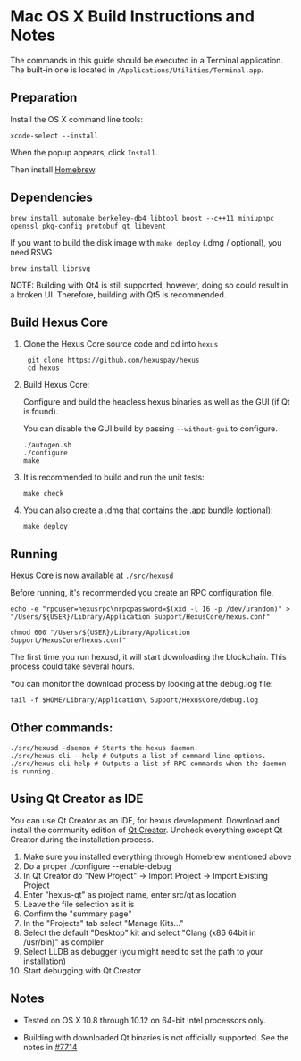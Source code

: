 Mac OS X Build Instructions and Notes
====================================
The commands in this guide should be executed in a Terminal application.
The built-in one is located in `/Applications/Utilities/Terminal.app`.

Preparation
-----------
Install the OS X command line tools:

`xcode-select --install`

When the popup appears, click `Install`.

Then install [Homebrew](https://brew.sh).

Dependencies
----------------------

    brew install automake berkeley-db4 libtool boost --c++11 miniupnpc openssl pkg-config protobuf qt libevent

If you want to build the disk image with `make deploy` (.dmg / optional), you need RSVG

    brew install librsvg

NOTE: Building with Qt4 is still supported, however, doing so could result in a broken UI. Therefore, building with Qt5 is recommended.

Build Hexus Core
------------------------

1. Clone the Hexus Core source code and cd into `hexus`

        git clone https://github.com/hexuspay/hexus
        cd hexus

2.  Build Hexus Core:

    Configure and build the headless hexus binaries as well as the GUI (if Qt is found).

    You can disable the GUI build by passing `--without-gui` to configure.

        ./autogen.sh
        ./configure
        make

3.  It is recommended to build and run the unit tests:

        make check

4.  You can also create a .dmg that contains the .app bundle (optional):

        make deploy

Running
-------

Hexus Core is now available at `./src/hexusd`

Before running, it's recommended you create an RPC configuration file.

    echo -e "rpcuser=hexusrpc\nrpcpassword=$(xxd -l 16 -p /dev/urandom)" > "/Users/${USER}/Library/Application Support/HexusCore/hexus.conf"

    chmod 600 "/Users/${USER}/Library/Application Support/HexusCore/hexus.conf"

The first time you run hexusd, it will start downloading the blockchain. This process could take several hours.

You can monitor the download process by looking at the debug.log file:

    tail -f $HOME/Library/Application\ Support/HexusCore/debug.log

Other commands:
-------

    ./src/hexusd -daemon # Starts the hexus daemon.
    ./src/hexus-cli --help # Outputs a list of command-line options.
    ./src/hexus-cli help # Outputs a list of RPC commands when the daemon is running.

Using Qt Creator as IDE
------------------------
You can use Qt Creator as an IDE, for hexus development.
Download and install the community edition of [Qt Creator](https://www.qt.io/download/).
Uncheck everything except Qt Creator during the installation process.

1. Make sure you installed everything through Homebrew mentioned above
2. Do a proper ./configure --enable-debug
3. In Qt Creator do "New Project" -> Import Project -> Import Existing Project
4. Enter "hexus-qt" as project name, enter src/qt as location
5. Leave the file selection as it is
6. Confirm the "summary page"
7. In the "Projects" tab select "Manage Kits..."
8. Select the default "Desktop" kit and select "Clang (x86 64bit in /usr/bin)" as compiler
9. Select LLDB as debugger (you might need to set the path to your installation)
10. Start debugging with Qt Creator

Notes
-----

* Tested on OS X 10.8 through 10.12 on 64-bit Intel processors only.

* Building with downloaded Qt binaries is not officially supported. See the notes in [#7714](https://github.com/bitcoin/bitcoin/issues/7714)
